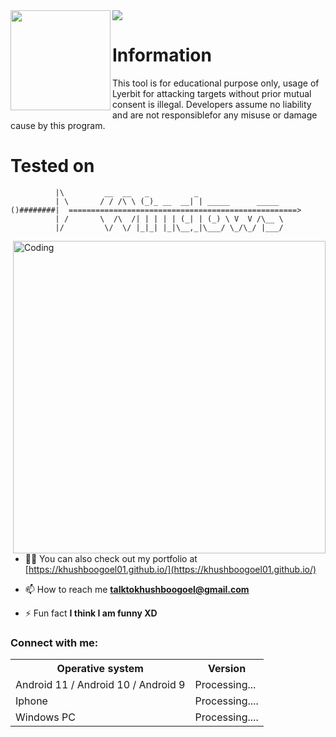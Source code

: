 <html>
  <img src="https://user-images.githubusercontent.com/100108676/188296717-b391c55b-0928-421c-b092-fd94af4e4f82.png">
  </html>
<img align="left" width="160" src="https://user-images.githubusercontent.com/100108676/164608780-e56abb0f-dbdd-41ef-838c-2bc9684c74f1.gif">

Information
=
This tool is for educational purpose only, usage of Lyerbit for attacking targets without prior mutual consent is illegal. Developers assume no liability and are not responsiblefor any misuse or damage cause by this program.

<p align="left">
 
 
 
 
 
Tested on
=
	          |\         __  __   _          _                   
	          | \       / / /\ \ (_)_ __  __| | _____      _____ 
	()########|  ===================================================> 
	          | /       \  /\  /| | | | | (_| | (_) \ V  V /\__ \ 
	          |/         \/  \/ |_|_| |_|\__,_|\___/ \_/\_/ |___/
<img align="right" alt="Coding" width="500" src="https://user-images.githubusercontent.com/100108676/188294521-82ceb9b4-ba5c-47ea-9ae5-e7ebd8d48bd6.gif">

- 👨‍💻 You can also check out my portfolio at [https://khushboogoel01.github.io/](https://khushboogoel01.github.io/)

- 📫 How to reach me **talktokhushboogoel@gmail.com**

- ⚡ Fun fact **I think I am funny XD**

<h3 align="left">Connect with me:</h3>
<p align="left">
<table>
    <tr>
        <th>Operative system</th>
        <th> Version </th>
    </tr>
    <tr>
        <td>Android 11 / Android 10 / Android 9</td>
        <td>Processing...</td>
    </tr>
    <tr>
        <td>Iphone</td>
        <td>Processing....</td>
    </tr>
    <tr>
        <td>Windows PC</td>
        <td>Processing....</td>
    </tr>
</table>
